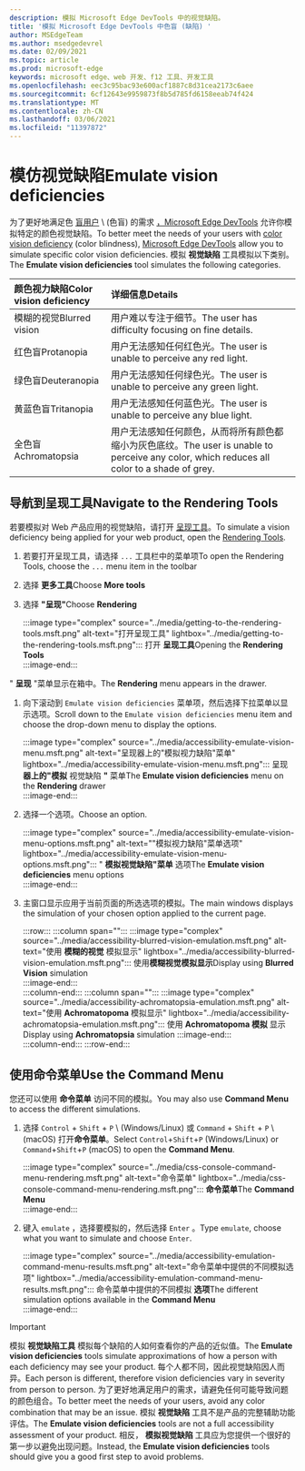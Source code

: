 ```yaml
---
description: 模拟 Microsoft Edge DevTools 中的视觉缺陷。
title: '模拟 Microsoft Edge DevTools 中色盲 (缺陷) '
author: MSEdgeTeam
ms.author: msedgedevrel
ms.date: 02/09/2021
ms.topic: article
ms.prod: microsoft-edge
keywords: microsoft edge、web 开发、f12 工具、开发工具
ms.openlocfilehash: eec3c95bac93e600acf1887c8d31cea2173c6aee
ms.sourcegitcommit: 6cf12643e9959873f8b5d785fd6158eeab74f424
ms.translationtype: MT
ms.contentlocale: zh-CN
ms.lasthandoff: 03/06/2021
ms.locfileid: "11397872"
---
```

# <a name="emulate-vision-deficiencies"></a><span data-ttu-id="517de-104">模仿视觉缺陷</span><span class="sxs-lookup"><span data-stu-id="517de-104">Emulate vision deficiencies</span></span>

<span data-ttu-id="517de-105">为了更好地满足色 [盲用户][ColorblindawarenessMain] \ (色盲\) 的需求 [，Microsoft Edge DevTools][DevtoolsIndex] 允许你模拟特定的颜色视觉缺陷。</span><span class="sxs-lookup"><span data-stu-id="517de-105">To better meet the needs of your users with [color vision deficiency][ColorblindawarenessMain] \(color blindness\), [Microsoft Edge DevTools][DevtoolsIndex] allow you to simulate specific color vision deficiencies.</span></span>  <span data-ttu-id="517de-106">模拟 **视觉缺陷** 工具模拟以下类别。</span><span class="sxs-lookup"><span data-stu-id="517de-106">The **Emulate vision deficiencies** tool simulates the following categories.</span></span>  

| <span data-ttu-id="517de-107">颜色视力缺陷</span><span class="sxs-lookup"><span data-stu-id="517de-107">Color vision deficiency</span></span> | <span data-ttu-id="517de-108">详细信息</span><span class="sxs-lookup"><span data-stu-id="517de-108">Details</span></span> |  
|:--- |:--- |  
| <span data-ttu-id="517de-109">模糊的视觉</span><span class="sxs-lookup"><span data-stu-id="517de-109">Blurred vision</span></span> | <span data-ttu-id="517de-110">用户难以专注于细节。</span><span class="sxs-lookup"><span data-stu-id="517de-110">The user has difficulty focusing on fine details.</span></span> |  
| <span data-ttu-id="517de-111">红色盲</span><span class="sxs-lookup"><span data-stu-id="517de-111">Protanopia</span></span> | <span data-ttu-id="517de-112">用户无法感知任何红色光。</span><span class="sxs-lookup"><span data-stu-id="517de-112">The user is unable to perceive any red light.</span></span> |  
| <span data-ttu-id="517de-113">绿色盲</span><span class="sxs-lookup"><span data-stu-id="517de-113">Deuteranopia</span></span> | <span data-ttu-id="517de-114">用户无法感知任何绿色光。</span><span class="sxs-lookup"><span data-stu-id="517de-114">The user is unable to perceive any green light.</span></span> |  
| <span data-ttu-id="517de-115">黄蓝色盲</span><span class="sxs-lookup"><span data-stu-id="517de-115">Tritanopia</span></span> | <span data-ttu-id="517de-116">用户无法感知任何蓝色光。</span><span class="sxs-lookup"><span data-stu-id="517de-116">The user is unable to perceive any blue light.</span></span> |  
| <span data-ttu-id="517de-117">全色盲</span><span class="sxs-lookup"><span data-stu-id="517de-117">Achromatopsia</span></span> | <span data-ttu-id="517de-118">用户无法感知任何颜色，从而将所有颜色都缩小为灰色底纹。</span><span class="sxs-lookup"><span data-stu-id="517de-118">The user is unable to perceive any color, which reduces all color to a shade of grey.</span></span> |  

## <a name="navigate-to-the-rendering-tools"></a><span data-ttu-id="517de-119">导航到呈现工具</span><span class="sxs-lookup"><span data-stu-id="517de-119">Navigate to the Rendering Tools</span></span>  

<span data-ttu-id="517de-120">若要模拟对 Web 产品应用的视觉缺陷，请打开 [呈现工具][DevtoolsRenderingToolsIndex]。</span><span class="sxs-lookup"><span data-stu-id="517de-120">To simulate a vision deficiency being applied for your web product, open the [Rendering Tools][DevtoolsRenderingToolsIndex].</span></span>  

1.  <span data-ttu-id="517de-121">若要打开呈现工具，请选择 `...` 工具栏中的菜单项</span><span class="sxs-lookup"><span data-stu-id="517de-121">To open the Rendering Tools, choose the `...` menu item in the toolbar</span></span>  
1.  <span data-ttu-id="517de-122">选择 **更多工具**</span><span class="sxs-lookup"><span data-stu-id="517de-122">Choose **More tools**</span></span>  
1.  <span data-ttu-id="517de-123">选择 **"呈现"**</span><span class="sxs-lookup"><span data-stu-id="517de-123">Choose **Rendering**</span></span>  
    
    :::image type="complex" source="../media/getting-to-the-rendering-tools.msft.png" alt-text="打开呈现工具" lightbox="../media/getting-to-the-rendering-tools.msft.png":::
       <span data-ttu-id="517de-125">打开 **呈现工具**</span><span class="sxs-lookup"><span data-stu-id="517de-125">Opening the **Rendering Tools**</span></span>  
    :::image-end:::  

<span data-ttu-id="517de-126">" **呈现** "菜单显示在箱中。</span><span class="sxs-lookup"><span data-stu-id="517de-126">The **Rendering** menu appears in the drawer.</span></span>  

1.  <span data-ttu-id="517de-127">向下滚动到 `Emulate vision deficiencies` 菜单项，然后选择下拉菜单以显示选项。</span><span class="sxs-lookup"><span data-stu-id="517de-127">Scroll down to the `Emulate vision deficiencies` menu item and choose the drop-down menu to display the options.</span></span>  
    
    :::image type="complex" source="../media/accessibility-emulate-vision-menu.msft.png" alt-text="呈现器上的"模拟视力缺陷"菜单" lightbox="../media/accessibility-emulate-vision-menu.msft.png":::
       <span data-ttu-id="517de-129">呈现 **器上的"模拟** 视觉缺陷 **"** 菜单</span><span class="sxs-lookup"><span data-stu-id="517de-129">The **Emulate vision deficiencies** menu on the **Rendering** drawer</span></span>  
    :::image-end:::  
    
1.  <span data-ttu-id="517de-130">选择一个选项。</span><span class="sxs-lookup"><span data-stu-id="517de-130">Choose an option.</span></span>  
    
    :::image type="complex" source="../media/accessibility-emulate-vision-menu-options.msft.png" alt-text=""模拟视力缺陷"菜单选项" lightbox="../media/accessibility-emulate-vision-menu-options.msft.png":::
       <span data-ttu-id="517de-132">" **模拟视觉缺陷"菜单** 选项</span><span class="sxs-lookup"><span data-stu-id="517de-132">The **Emulate vision deficiencies** menu options</span></span>  
    :::image-end:::  
    
1.  <span data-ttu-id="517de-133">主窗口显示应用于当前页面的所选选项的模拟。</span><span class="sxs-lookup"><span data-stu-id="517de-133">The main windows displays the simulation of your chosen option applied to the current page.</span></span>  
    
    :::row:::
       :::column span="":::
          :::image type="complex" source="../media/accessibility-blurred-vision-emulation.msft.png" alt-text="使用 **模糊的视觉** 模拟显示" lightbox="../media/accessibility-blurred-vision-emulation.msft.png":::
             <span data-ttu-id="517de-135">使用**模糊视觉模拟显示**</span><span class="sxs-lookup"><span data-stu-id="517de-135">Display using **Blurred Vision** simulation</span></span>  
          :::image-end:::  
       :::column-end:::
       :::column span="":::
          :::image type="complex" source="../media/accessibility-achromatopsia-emulation.msft.png" alt-text="使用 **Achromatopoma** 模拟显示" lightbox="../media/accessibility-achromatopsia-emulation.msft.png":::
             <span data-ttu-id="517de-137">使用 **Achromatopoma 模拟** 显示</span><span class="sxs-lookup"><span data-stu-id="517de-137">Display using **Achromatopsia** simulation</span></span> :::image-end:::  
       :::column-end:::
    :::row-end:::
    
## <a name="use-the-command-menu"></a><span data-ttu-id="517de-138">使用命令菜单</span><span class="sxs-lookup"><span data-stu-id="517de-138">Use the Command Menu</span></span>  

<span data-ttu-id="517de-139">您还可以使用 **命令菜单** 访问不同的模拟。</span><span class="sxs-lookup"><span data-stu-id="517de-139">You may also use **Command Menu** to access the different simulations.</span></span>  

1.  <span data-ttu-id="517de-140">选择 `Control` + `Shift` + `P` \ (Windows/Linux\) 或 `Command` + `Shift` + `P` \ (macOS\) 打开**命令菜单**。</span><span class="sxs-lookup"><span data-stu-id="517de-140">Select `Control`+`Shift`+`P` \(Windows/Linux\) or `Command`+`Shift`+`P` \(macOS\) to open the **Command Menu**.</span></span>  
    
    :::image type="complex" source="../media/css-console-command-menu-rendering.msft.png" alt-text="命令菜单" lightbox="../media/css-console-command-menu-rendering.msft.png":::
       <span data-ttu-id="517de-142">**命令菜单**</span><span class="sxs-lookup"><span data-stu-id="517de-142">The **Command Menu**</span></span>  
    :::image-end:::  
    
1.  <span data-ttu-id="517de-143">键入 `emulate` ，选择要模拟的，然后选择 `Enter` 。</span><span class="sxs-lookup"><span data-stu-id="517de-143">Type `emulate`, choose what you want to simulate and choose `Enter`.</span></span>  
    
    :::image type="complex" source="../media/accessibility-emulation-command-menu-results.msft.png" alt-text="命令菜单中提供的不同模拟选项" lightbox="../media/accessibility-emulation-command-menu-results.msft.png":::
       <span data-ttu-id="517de-145">命令菜单中提供的不同模拟 **选项**</span><span class="sxs-lookup"><span data-stu-id="517de-145">The different simulation options available in the **Command Menu**</span></span>  
    :::image-end:::  
    
> [!IMPORTANT]
> <span data-ttu-id="517de-146">模拟 **视觉缺陷工具** 模拟每个缺陷的人如何查看你的产品的近似值。</span><span class="sxs-lookup"><span data-stu-id="517de-146">The **Emulate vision deficiencies** tools simulate approximations of how a person with each deficiency may see your product.</span></span>  <span data-ttu-id="517de-147">每个人都不同，因此视觉缺陷因人而异。</span><span class="sxs-lookup"><span data-stu-id="517de-147">Each person is different, therefore vision deficiencies vary in severity from person to person.</span></span>  <span data-ttu-id="517de-148">为了更好地满足用户的需求，请避免任何可能导致问题的颜色组合。</span><span class="sxs-lookup"><span data-stu-id="517de-148">To better meet the needs of your users, avoid any color combination that may be an issue.</span></span>  <span data-ttu-id="517de-149">模拟 **视觉缺陷** 工具不是产品的完整辅助功能评估。</span><span class="sxs-lookup"><span data-stu-id="517de-149">The **Emulate vision deficiencies** tools are not a full accessibility assessment of your product.</span></span>  <span data-ttu-id="517de-150">相反， **模拟视觉缺陷** 工具应为您提供一个很好的第一步以避免出现问题。</span><span class="sxs-lookup"><span data-stu-id="517de-150">Instead, the **Emulate vision deficiencies** tools should  give you a good first step to avoid problems.</span></span>  

<!-- links -->  

[DevToolsIndex]: ../index.md "Microsoft Edge (Chromium) 开发人员工具 | Microsoft 文档"  
[DevtoolsRenderingToolsIndex]: ../rendering-tools/index.md "分析运行时性能|Microsoft Docs"  

[ColorblindawarenessMain]: http://www.colourblindawareness.org "色盲意识组织"  

[AmfcbMain]: https://www.amfcb.org "美国色盲组织 (AFCB) "  
